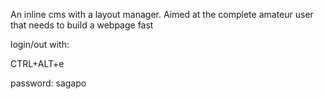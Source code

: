 
 An inline cms with a layout manager. Aimed at the complete amateur user that needs to build a webpage fast 

login/out with:

CTRL+ALT+e

password: sagapo

